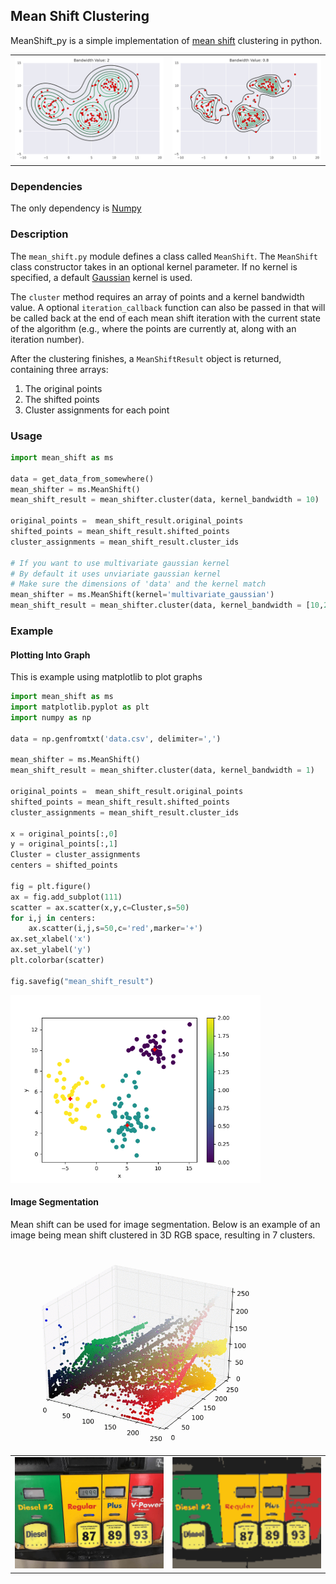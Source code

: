 ## Mean Shift Clustering
MeanShift_py is a simple implementation of [mean shift](http://en.wikipedia.org/wiki/Mean_shift) clustering in python.


<table>
<tr>
<td><img src="sample_images/ms_2d_bw_2.gif"/></td>
<td><img src="sample_images/ms_2d_bw_.8.gif"/></td>
</tr>
</table>

### Dependencies
The only dependency is [Numpy](http://www.numpy.org/)

### Description
The `mean_shift.py` module defines a class called `MeanShift`. The `MeanShift` class constructor takes in an optional kernel parameter. If no kernel is specified, a default [Gaussian](http://en.wikipedia.org/wiki/Gaussian_function) kernel is used.

The `cluster` method requires an array of points and a kernel bandwidth value. A optional `iteration_callback` function can also be passed in that will be called back at the end of each mean shift iteration with the current state of the algorithm (e.g., where the points are currently at, along with an iteration number).

After the clustering finishes, a `MeanShiftResult` object is returned, containing three arrays:

1. The original points
2. The shifted points
3. Cluster assignments for each point

### Usage
```python
import mean_shift as ms

data = get_data_from_somewhere()
mean_shifter = ms.MeanShift()
mean_shift_result = mean_shifter.cluster(data, kernel_bandwidth = 10)

original_points =  mean_shift_result.original_points
shifted_points = mean_shift_result.shifted_points
cluster_assignments = mean_shift_result.cluster_ids

# If you want to use multivariate gaussian kernel
# By default it uses unviariate gaussian kernel
# Make sure the dimensions of 'data' and the kernel match
mean_shifter = ms.MeanShift(kernel='multivariate_gaussian')
mean_shift_result = mean_shifter.cluster(data, kernel_bandwidth = [10,20,30])
```

### Example
#### Plotting Into Graph
This is example using matplotlib to plot graphs
```python
import mean_shift as ms
import matplotlib.pyplot as plt
import numpy as np

data = np.genfromtxt('data.csv', delimiter=',')

mean_shifter = ms.MeanShift()
mean_shift_result = mean_shifter.cluster(data, kernel_bandwidth = 1)

original_points =  mean_shift_result.original_points
shifted_points = mean_shift_result.shifted_points
cluster_assignments = mean_shift_result.cluster_ids

x = original_points[:,0]
y = original_points[:,1]
Cluster = cluster_assignments
centers = shifted_points

fig = plt.figure()
ax = fig.add_subplot(111)
scatter = ax.scatter(x,y,c=Cluster,s=50)
for i,j in centers:
    ax.scatter(i,j,s=50,c='red',marker='+')
ax.set_xlabel('x')
ax.set_ylabel('y')
plt.colorbar(scatter)

fig.savefig("mean_shift_result")
```

<img width=400 src="sample_images/mean_shift_result.png"/>

#### Image Segmentation
Mean shift can be used for image segmentation. Below is an example of an image being mean shift clustered in 3D RGB space, resulting in 7 clusters.

<img width=400 src="sample_images/ms_3d_image_animation.gif"/>

<table border="0">
<tr>
<td><img src="sample_images/mean_shift_image.jpg"/></td>
<td><img src="sample_images/mean_shift_image_clustered.png"/></td>
</tr>
</table>


